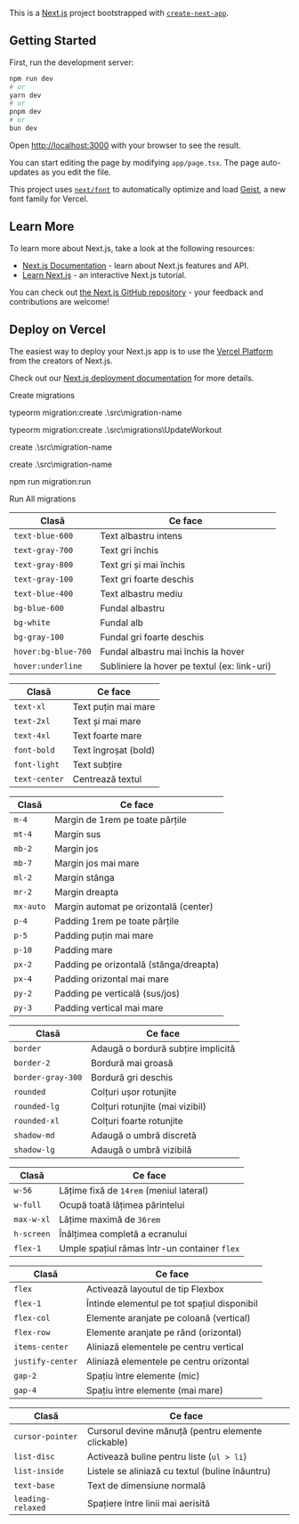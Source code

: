 This is a [Next.js](https://nextjs.org) project bootstrapped with [`create-next-app`](https://nextjs.org/docs/app/api-reference/cli/create-next-app).

## Getting Started

First, run the development server:

```bash
npm run dev
# or
yarn dev
# or
pnpm dev
# or
bun dev
```

Open [http://localhost:3000](http://localhost:3000) with your browser to see the result.

You can start editing the page by modifying `app/page.tsx`. The page auto-updates as you edit the file.

This project uses [`next/font`](https://nextjs.org/docs/app/building-your-application/optimizing/fonts) to automatically optimize and load [Geist](https://vercel.com/font), a new font family for Vercel.

## Learn More

To learn more about Next.js, take a look at the following resources:

- [Next.js Documentation](https://nextjs.org/docs) - learn about Next.js features and API.
- [Learn Next.js](https://nextjs.org/learn) - an interactive Next.js tutorial.

You can check out [the Next.js GitHub repository](https://github.com/vercel/next.js) - your feedback and contributions are welcome!

## Deploy on Vercel

The easiest way to deploy your Next.js app is to use the [Vercel Platform](https://vercel.com/new?utm_medium=default-template&filter=next.js&utm_source=create-next-app&utm_campaign=create-next-app-readme) from the creators of Next.js.

Check out our [Next.js deployment documentation](https://nextjs.org/docs/app/building-your-application/deploying) for more details.


Create migrations

typeorm migration:create .\src\migration-name

typeorm migration:create .\src\migrations\UpdateWorkout

create .\src\migration-name

create .\src\migration-name

npm run migration:run

Run All migrations

| Clasă               | Ce face                                      |
| ------------------- | -------------------------------------------- |
| `text-blue-600`     | Text albastru intens                         |
| `text-gray-700`     | Text gri închis                              |
| `text-gray-800`     | Text gri și mai închis                       |
| `text-gray-100`     | Text gri foarte deschis                      |
| `text-blue-400`     | Text albastru mediu                          |
| `bg-blue-600`       | Fundal albastru                              |
| `bg-white`          | Fundal alb                                   |
| `bg-gray-100`       | Fundal gri foarte deschis                    |
| `hover:bg-blue-700` | Fundal albastru mai închis la hover          |
| `hover:underline`   | Subliniere la hover pe textul (ex: link-uri) |


| Clasă         | Ce face              |
| ------------- | -------------------- |
| `text-xl`     | Text puțin mai mare  |
| `text-2xl`    | Text și mai mare     |
| `text-4xl`    | Text foarte mare     |
| `font-bold`   | Text îngroșat (bold) |
| `font-light`  | Text subțire         |
| `text-center` | Centrează textul     |


| Clasă     | Ce face                                |
| --------- | -------------------------------------- |
| `m-4`     | Margin de 1rem pe toate părțile        |
| `mt-4`    | Margin sus                             |
| `mb-2`    | Margin jos                             |
| `mb-7`    | Margin jos mai mare                    |
| `ml-2`    | Margin stânga                          |
| `mr-2`    | Margin dreapta                         |
| `mx-auto` | Margin automat pe orizontală (center)  |
| `p-4`     | Padding 1rem pe toate părțile          |
| `p-5`     | Padding puțin mai mare                 |
| `p-10`    | Padding mare                           |
| `px-2`    | Padding pe orizontală (stânga/dreapta) |
| `px-4`    | Padding orizontal mai mare             |
| `py-2`    | Padding pe verticală (sus/jos)         |
| `py-3`    | Padding vertical mai mare              |


| Clasă             | Ce face                            |
| ----------------- | ---------------------------------- |
| `border`          | Adaugă o bordură subțire implicită |
| `border-2`        | Bordură mai groasă                 |
| `border-gray-300` | Bordură gri deschis                |
| `rounded`         | Colțuri ușor rotunjite             |
| `rounded-lg`      | Colțuri rotunjite (mai vizibil)    |
| `rounded-xl`      | Colțuri foarte rotunjite           |
| `shadow-md`       | Adaugă o umbră discretă            |
| `shadow-lg`       | Adaugă o umbră vizibilă            |


| Clasă      | Ce face                                      |
| ---------- | -------------------------------------------- |
| `w-56`     | Lățime fixă de `14rem` (meniul lateral)      |
| `w-full`   | Ocupă toată lățimea părintelui               |
| `max-w-xl` | Lățime maximă de `36rem`                     |
| `h-screen` | Înălțimea completă a ecranului               |
| `flex-1`   | Umple spațiul rămas într-un container `flex` |


| Clasă            | Ce face                                     |
| ---------------- | ------------------------------------------- |
| `flex`           | Activează layoutul de tip Flexbox           |
| `flex-1`         | Întinde elementul pe tot spațiul disponibil |
| `flex-col`       | Elemente aranjate pe coloană (vertical)     |
| `flex-row`       | Elemente aranjate pe rând (orizontal)       |
| `items-center`   | Aliniază elementele pe centru vertical      |
| `justify-center` | Aliniază elementele pe centru orizontal     |
| `gap-2`          | Spațiu între elemente (mic)                 |
| `gap-4`          | Spațiu între elemente (mai mare)            |


| Clasă             | Ce face                                            |
| ----------------- | -------------------------------------------------- |
| `cursor-pointer`  | Cursorul devine mânuță (pentru elemente clickable) |
| `list-disc`       | Activează buline pentru liste (`ul > li`)          |
| `list-inside`     | Listele se aliniază cu textul (buline înăuntru)    |
| `text-base`       | Text de dimensiune normală                         |
| `leading-relaxed` | Spațiere între linii mai aerisită                  |
